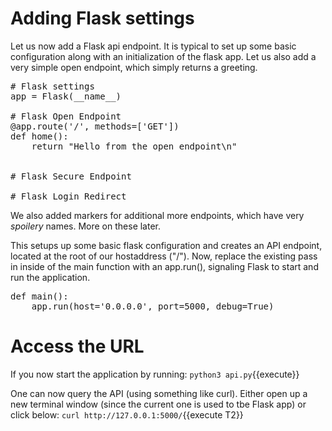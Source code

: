 # Adding Flask settings
Let us now add a Flask api endpoint. It is typical to set up some basic configuration along with an initialization of the flask app. Let us also add a very simple open endpoint, which simply returns a greeting.



<pre class="file" data-filename="project/api.py" data-target="insert" data-marker="# Flask settings">
# Flask settings
app = Flask(__name__)

# Flask Open Endpoint
@app.route('/', methods=['GET'])
def home():
    return "Hello from the open endpoint\n"


# Flask Secure Endpoint

# Flask Login Redirect
</pre>
We also added markers for additional more endpoints, which have very *spoilery* names. More on these later.


This setups up some basic flask configuration and creates an API endpoint, located at the root of our hostaddress ("/").
Now, replace the existing pass in inside of the main function with an app.run(), signaling Flask to start and run the application. 

<pre class="file" data-filename="project/api.py" data-target="insert" data-marker="def main():
    pass">
def main():
    app.run(host='0.0.0.0', port=5000, debug=True)
</pre>

# Access the URL
If you now start the application by running:
```python3 api.py```{{execute}}

One can now query the API (using something like curl). Either open up a new terminal window (since the current one is used to tbe Flask app) or click below:
```curl http://127.0.0.1:5000/```{{execute T2}}
